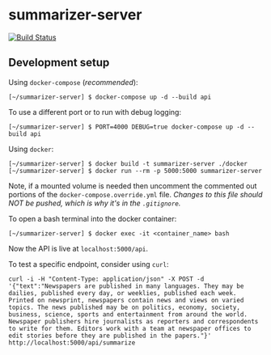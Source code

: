 # summarizer-server

[![Build Status](https://travis-ci.com/jent-ly/summarizer_server.svg?branch=master)](https://travis-ci.com/jent-ly/summarizer_server)

## Development setup

Using `docker-compose` (*recommended*):
```shell
[~/summarizer-server] $ docker-compose up -d --build api
```

To use a different port or to run with debug logging:
```shell
[~/summarizer-server] $ PORT=4000 DEBUG=true docker-compose up -d --build api
```

Using `docker`:
```shell
[~/summarizer-server] $ docker build -t summarizer-server ./docker
[~/summarizer-server] $ docker run --rm -p 5000:5000 summarizer-server
```

Note, if a mounted volume is needed then uncomment the commented out portions of the `docker-compose.override.yml` file. *Changes to this file should NOT be pushed, which is why it's in the `.gitignore`.*

To open a bash terminal into the docker container:
```shell
[~/summarizer-server] $ docker exec -it <container_name> bash
```

Now the API is live at `localhost:5000/api`.

To test a specific endpoint, consider using `curl`:
```shell
curl -i -H "Content-Type: application/json" -X POST -d '{"text":"Newspapers are published in many languages. They may be dailies, published every day, or weeklies, published each week. Printed on newsprint, newspapers contain news and views on varied topics. The news published may be on politics, economy, society, business, science, sports and entertainment from around the world. Newspaper publishers hire journalists as reporters and correspondents to write for them. Editors work with a team at newspaper offices to edit stories before they are published in the papers."}' http://localhost:5000/api/summarize
```

